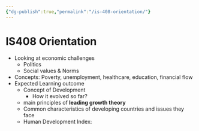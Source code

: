 ```yaml
---
{"dg-publish":true,"permalink":"/is-408-orientation/"}
---
```


# IS408 Orientation

- Looking at economic challenges
    - Politics
    - Social values & Norms
- Concepts: Poverty, unemployment, healthcare, education, financial flow
- Expected Learning outcome
    - Concept of Development
        - How it evolved so far?
    - main principles of **leading growth theory**
    - Common characteristics of developing countries and issues they face
    - Human Development Index: